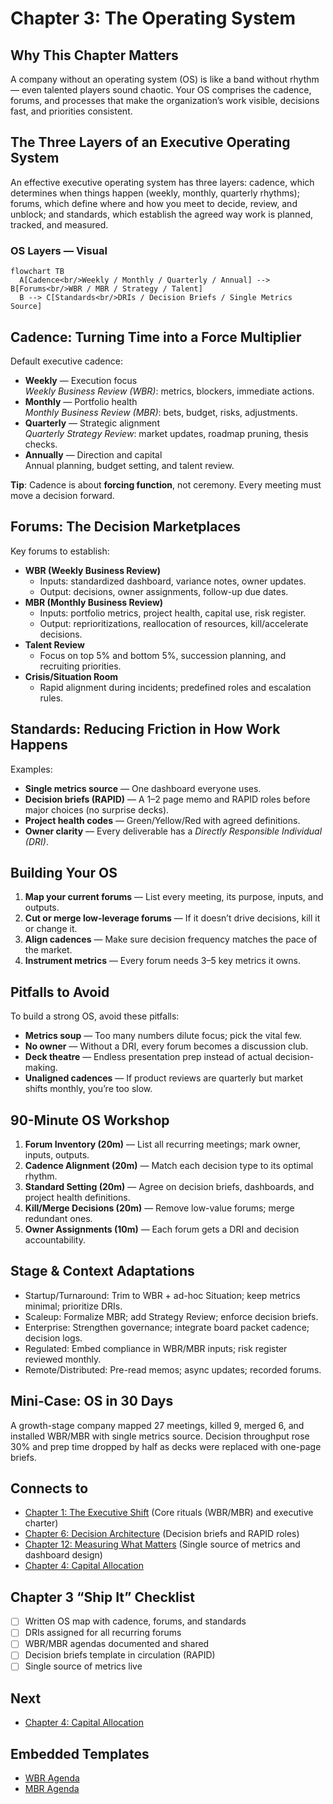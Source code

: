 # Chapter 3: The Operating System

## Why This Chapter Matters
A company without an operating system (OS) is like a band without rhythm — even talented players sound chaotic. Your OS comprises the cadence, forums, and processes that make the organization’s work visible, decisions fast, and priorities consistent.

## The Three Layers of an Executive Operating System
An effective executive operating system has three layers: cadence, which determines when things happen (weekly, monthly, quarterly rhythms); forums, which define where and how you meet to decide, review, and unblock; and standards, which establish the agreed way work is planned, tracked, and measured.

### OS Layers — Visual
```mermaid
flowchart TB
  A[Cadence<br/>Weekly / Monthly / Quarterly / Annual] --> B[Forums<br/>WBR / MBR / Strategy / Talent]
  B --> C[Standards<br/>DRIs / Decision Briefs / Single Metrics Source]
```

## Cadence: Turning Time into a Force Multiplier
Default executive cadence:
- **Weekly** — Execution focus  
  *Weekly Business Review (WBR)*: metrics, blockers, immediate actions.
- **Monthly** — Portfolio health  
  *Monthly Business Review (MBR)*: bets, budget, risks, adjustments.
- **Quarterly** — Strategic alignment  
  *Quarterly Strategy Review*: market updates, roadmap pruning, thesis checks.
- **Annually** — Direction and capital  
  Annual planning, budget setting, and talent review.

**Tip**: Cadence is about **forcing function**, not ceremony. Every meeting must move a decision forward.

## Forums: The Decision Marketplaces
Key forums to establish:
- **WBR (Weekly Business Review)**  
  - Inputs: standardized dashboard, variance notes, owner updates.  
  - Output: decisions, owner assignments, follow-up due dates.
- **MBR (Monthly Business Review)**  
  - Inputs: portfolio metrics, project health, capital use, risk register.  
  - Output: reprioritizations, reallocation of resources, kill/accelerate decisions.
- **Talent Review**  
  - Focus on top 5% and bottom 5%, succession planning, and recruiting priorities.
- **Crisis/Situation Room**  
  - Rapid alignment during incidents; predefined roles and escalation rules.

## Standards: Reducing Friction in How Work Happens
Examples:
- **Single metrics source** — One dashboard everyone uses.
- **Decision briefs (RAPID)** — A 1–2 page memo and RAPID roles before major choices (no surprise decks).
- **Project health codes** — Green/Yellow/Red with agreed definitions.
- **Owner clarity** — Every deliverable has a *Directly Responsible Individual (DRI)*.

## Building Your OS
1. **Map your current forums** — List every meeting, its purpose, inputs, and outputs.
2. **Cut or merge low-leverage forums** — If it doesn’t drive decisions, kill it or change it.
3. **Align cadences** — Make sure decision frequency matches the pace of the market.
4. **Instrument metrics** — Every forum needs 3–5 key metrics it owns.

## Pitfalls to Avoid
To build a strong OS, avoid these pitfalls:
- **Metrics soup** — Too many numbers dilute focus; pick the vital few.
- **No owner** — Without a DRI, every forum becomes a discussion club.
- **Deck theatre** — Endless presentation prep instead of actual decision-making.
- **Unaligned cadences** — If product reviews are quarterly but market shifts monthly, you’re too slow.

## 90-Minute OS Workshop
1. **Forum Inventory (20m)** — List all recurring meetings; mark owner, inputs, outputs.
2. **Cadence Alignment (20m)** — Match each decision type to its optimal rhythm.
3. **Standard Setting (20m)** — Agree on decision briefs, dashboards, and project health definitions.
4. **Kill/Merge Decisions (20m)** — Remove low-value forums; merge redundant ones.
5. **Owner Assignments (10m)** — Each forum gets a DRI and decision accountability.

## Stage & Context Adaptations
- Startup/Turnaround: Trim to WBR + ad-hoc Situation; keep metrics minimal; prioritize DRIs.
- Scaleup: Formalize MBR; add Strategy Review; enforce decision briefs.
- Enterprise: Strengthen governance; integrate board packet cadence; decision logs.
- Regulated: Embed compliance in WBR/MBR inputs; risk register reviewed monthly.
- Remote/Distributed: Pre-read memos; async updates; recorded forums.

## Mini‑Case: OS in 30 Days
A growth-stage company mapped 27 meetings, killed 9, merged 6, and installed WBR/MBR with single metrics source. Decision throughput rose 30% and prep time dropped by half as decks were replaced with one-page briefs.

## Connects to
- [Chapter 1: The Executive Shift](executive_leadership_301_chapter_01.md) (Core rituals (WBR/MBR) and executive charter)
- [Chapter 6: Decision Architecture](executive_leadership_301_chapter_06.md) (Decision briefs and RAPID roles)
- [Chapter 12: Measuring What Matters](executive_leadership_301_chapter_12.md) (Single source of metrics and dashboard design)
- [Chapter 4: Capital Allocation](executive_leadership_301_chapter_4.md)

## Chapter 3 “Ship It” Checklist
- [ ] Written OS map with cadence, forums, and standards
- [ ] DRIs assigned for all recurring forums
- [ ] WBR/MBR agendas documented and shared
- [ ] Decision briefs template in circulation (RAPID)
- [ ] Single source of metrics live

## Next
- [Chapter 4: Capital Allocation](executive_leadership_301_chapter_04.md)

## Embedded Templates

- [WBR Agenda](./templates/wbr_agenda.md)
- [MBR Agenda](./templates/mbr_agenda.md)
